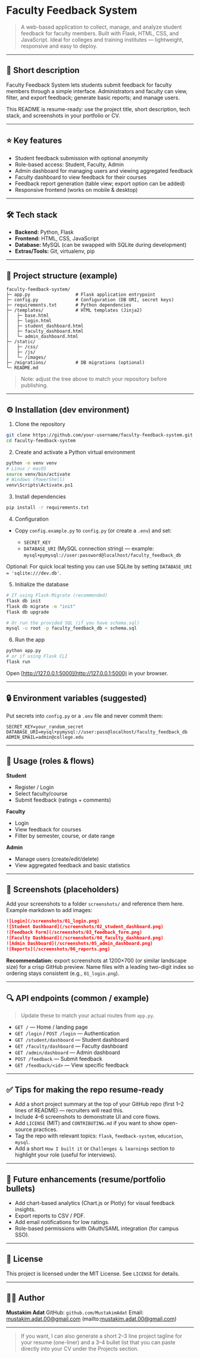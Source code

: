 # Faculty Feedback System

> A web-based application to collect, manage, and analyze student feedback for faculty members. Built with Flask, HTML, CSS, and JavaScript. Ideal for colleges and training institutes — lightweight, responsive and easy to deploy.

---

## 🧾 Short description

Faculty Feedback System lets students submit feedback for faculty members through a simple interface. Administrators and faculty can view, filter, and export feedback; generate basic reports; and manage users.

This README is resume-ready: use the project title, short description, tech stack, and screenshots in your portfolio or CV.

---

## ⭐ Key features

* Student feedback submission with optional anonymity
* Role-based access: Student, Faculty, Admin
* Admin dashboard for managing users and viewing aggregated feedback
* Faculty dashboard to view feedback for their courses
* Feedback report generation (table view; export option can be added)
* Responsive frontend (works on mobile & desktop)

---

## 🛠 Tech stack

* **Backend:** Python, Flask
* **Frontend:** HTML, CSS, JavaScript
* **Database:** MySQL (can be swapped with SQLite during development)
* **Extras/Tools:** Git, virtualenv, pip

---

## 📁 Project structure (example)

```
faculty-feedback-system/
├─ app.py                 # Flask application entrypoint
├─ config.py              # Configuration (DB URI, secret keys)
├─ requirements.txt       # Python dependencies
├─ /templates/            # HTML templates (Jinja2)
│   ├─ base.html
│   ├─ login.html
│   ├─ student_dashboard.html
│   ├─ faculty_dashboard.html
│   └─ admin_dashboard.html
├─ /static/
│   ├─ /css/
│   ├─ /js/
│   └─ /images/
├─ /migrations/           # DB migrations (optional)
└─ README.md
```

> Note: adjust the tree above to match your repository before publishing.

---

## ⚙️ Installation (dev environment)

1. Clone the repository

```bash
git clone https://github.com/your-username/faculty-feedback-system.git
cd faculty-feedback-system
```

2. Create and activate a Python virtual environment

```bash
python -m venv venv
# Linux / macOS
source venv/bin/activate
# Windows (PowerShell)
venv\Scripts\Activate.ps1
```

3. Install dependencies

```bash
pip install -r requirements.txt
```

4. Configuration

* Copy `config.example.py` to `config.py` (or create a `.env`) and set:

  * `SECRET_KEY`
  * `DATABASE_URI` (MySQL connection string) — example: `mysql+pymysql://user:password@localhost/faculty_feedback_db`

Optional: For quick local testing you can use SQLite by setting `DATABASE_URI = 'sqlite:///dev.db'`.

5. Initialize the database

```bash
# If using Flask-Migrate (recommended)
flask db init
flask db migrate -m "init"
flask db upgrade

# Or run the provided SQL (if you have schema.sql)
mysql -u root -p faculty_feedback_db < schema.sql
```

6. Run the app

```bash
python app.py
# or if using Flask CLI
flask run
```

Open [http://127.0.0.1:5000](http://127.0.0.1:5000) in your browser.

---

## 🔒 Environment variables (suggested)

Put secrets into `config.py` or a `.env` file and never commit them:

```
SECRET_KEY=your_random_secret
DATABASE_URI=mysql+pymysql://user:pass@localhost/faculty_feedback_db
ADMIN_EMAIL=admin@college.edu
```

---

## 🧩 Usage (roles & flows)

**Student**

* Register / Login
* Select faculty/course
* Submit feedback (ratings + comments)

**Faculty**

* Login
* View feedback for courses
* Filter by semester, course, or date range

**Admin**

* Manage users (create/edit/delete)
* View aggregated feedback and basic statistics

---

## 📸 Screenshots (placeholders)

Add your screenshots to a folder `screenshots/` and reference them here. Example markdown to add images:

```markdown
![Login](/screenshots/01_login.png)
![Student Dashboard](/screenshots/02_student_dashboard.png)
![Feedback Form](/screenshots/03_feedback_form.png)
![Faculty Dashboard](/screenshots/04_faculty_dashboard.png)
![Admin Dashboard](/screenshots/05_admin_dashboard.png)
![Reports](/screenshots/06_reports.png)
```

**Recommendation:** export screenshots at 1200×700 (or similar landscape size) for a crisp GitHub preview. Name files with a leading two-digit index so ordering stays consistent (e.g., `01_login.png`).

---

## 🔍 API endpoints (common / example)

> Update these to match your actual routes from `app.py`.

* `GET /` — Home / landing page
* `GET /login` / `POST /login` — Authentication
* `GET /student/dashboard` — Student dashboard
* `GET /faculty/dashboard` — Faculty dashboard
* `GET /admin/dashboard` — Admin dashboard
* `POST /feedback` — Submit feedback
* `GET /feedback/<id>` — View specific feedback

---

## ✅ Tips for making the repo resume-ready

* Add a short project summary at the top of your GitHub repo (first 1–2 lines of README) — recruiters will read this.
* Include 4–6 screenshots to demonstrate UI and core flows.
* Add `LICENSE` (MIT) and `CONTRIBUTING.md` if you want to show open-source practices.
* Tag the repo with relevant topics: `flask`, `feedback-system`, `education`, `mysql`.
* Add a short `How I built it` or `Challenges & learnings` section to highlight your role (useful for interviews).

---

## 🔮 Future enhancements (resume/portfolio bullets)

* Add chart-based analytics (Chart.js or Plotly) for visual feedback insights.
* Export reports to CSV / PDF.
* Add email notifications for low ratings.
* Role-based permissions with OAuth/SAML integration (for campus SSO).

---

## 📄 License

This project is licensed under the MIT License. See `LICENSE` for details.

---

## 👨‍💻 Author

**Mustakim Adat**
GitHub: `github.com/MustakimAdat`
Email: mustakim.adat.00@gmail.com (mailto:mustakim.adat.00@gmail.com)

---

> If you want, I can also generate a short 2–3 line project tagline for your resume (one-liner) and a 3–4 bullet list that you can paste directly into your CV under the Projects section.
